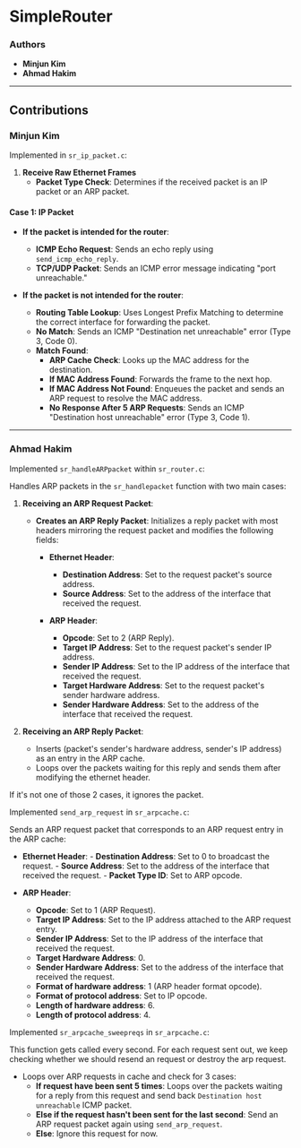 # SimpleRouter

### Authors
- **Minjun Kim**
- **Ahmad Hakim**

---

## Contributions

### Minjun Kim
Implemented in `sr_ip_packet.c`:

1. **Receive Raw Ethernet Frames**
   - **Packet Type Check**: Determines if the received packet is an IP packet or an ARP packet.

#### Case 1: IP Packet
   - **If the packet is intended for the router**:
     - **ICMP Echo Request**: Sends an echo reply using `send_icmp_echo_reply`.
     - **TCP/UDP Packet**: Sends an ICMP error message indicating "port unreachable."

   - **If the packet is not intended for the router**:
     - **Routing Table Lookup**: Uses Longest Prefix Matching to determine the correct interface for forwarding the packet.
     - **No Match**: Sends an ICMP "Destination net unreachable" error (Type 3, Code 0).
     - **Match Found**:
       - **ARP Cache Check**: Looks up the MAC address for the destination.
       - **If MAC Address Found**: Forwards the frame to the next hop.
       - **If MAC Address Not Found**: Enqueues the packet and sends an ARP request to resolve the MAC address.
       - **No Response After 5 ARP Requests**: Sends an ICMP "Destination host unreachable" error (Type 3, Code 1).

---

### Ahmad Hakim
Implemented `sr_handleARPpacket` within `sr_router.c`:

Handles ARP packets in the `sr_handlepacket` function with two main cases:

1. **Receiving an ARP Request Packet**:
   - **Creates an ARP Reply Packet**: Initializes a reply packet with most headers mirroring the request packet and modifies the following fields:

     - **Ethernet Header**:
       - **Destination Address**: Set to the request packet's source address.
       - **Source Address**: Set to the address of the interface that received the request.
     
     - **ARP Header**:
       - **Opcode**: Set to 2 (ARP Reply).
       - **Target IP Address**: Set to the request packet's sender IP address.
       - **Sender IP Address**: Set to the IP address of the interface that received the request.
       - **Target Hardware Address**: Set to the request packet's sender hardware address.
       - **Sender Hardware Address**: Set to the address of the interface that received the request.

2. **Receiving an ARP Reply Packet**:
   - Inserts (packet's sender's hardware address, sender's IP address) as an entry in the ARP cache.
   - Loops over the packets waiting for this reply and sends them after modifying the ethernet header.

If it's not one of those 2 cases, it ignores the packet.


Implemented `send_arp_request` in `sr_arpcache.c`:

Sends an ARP request packet that corresponds to an ARP request entry in the ARP cache:
   
   - **Ethernet Header**:
    - **Destination Address**: Set to 0 to broadcast the request.
    - **Source Address**: Set to the address of the interface that received the request.
    - **Packet Type ID**: Set to ARP opcode.
     
   - **ARP Header**:
      - **Opcode**: Set to 1 (ARP Request).
      - **Target IP Address**: Set to the IP address attached to the ARP request entry.
      - **Sender IP Address**: Set to the IP address of the interface that received the request.
      - **Target Hardware Address**: 0.
      - **Sender Hardware Address**: Set to the address of the interface that received the request.
      - **Format of hardware address**: 1 (ARP header format opcode).
      - **Format of protocol address**: Set to IP opcode.
      - **Length of hardware address**: 6.
      - **Length of protocol address**: 4.
    

Implemented `sr_arpcache_sweepreqs` in `sr_arpcache.c`:

This function gets called every second. For each request sent out, we keep checking whether we should resend an request or destroy the arp request.

   - Loops over ARP requests in cache and check for 3 cases:
      - **If request have been sent 5 times**: Loops over the packets waiting for a reply from this request and send back `Destination host unreachable` ICMP packet.
      - **Else if the request hasn't been sent for the last second**: Send an ARP request packet again using `send_arp_request`.
      - **Else**: Ignore this request for now.
